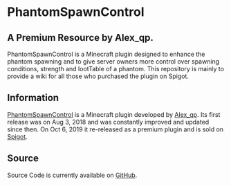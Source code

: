 PhantomSpawnControl
===================
A Premium Resource by Alex_qp.
------------------------------

PhantomSpawnControl is a Minecraft plugin designed to enhance the phantom spawning and to give server owners more control over spawning conditions, strength and lootTable of a phantom. This repository is mainly to provide a wiki for all those who purchased the plugin on Spigot.


Information
------------
[PhantomSpawnControl](https://www.spigotmc.org/resources/phantomspawncontrol-1-13-x-1-15-x.71538/) is a Minecraft plugin developed by [Alex_qp](https://www.spigotmc.org/resources/authors/alex_qp.306806/). Its first release was on Aug 3, 2018 and was constantly improved and updated since then. On Oct 6, 2019 it re-released as a premium plugin and is sold on [Spigot](https://www.spigotmc.org/).

Source
------
Source Code is currently available on [GitHub](https://github.com/Alex39099/PhantomSpawnControl).
